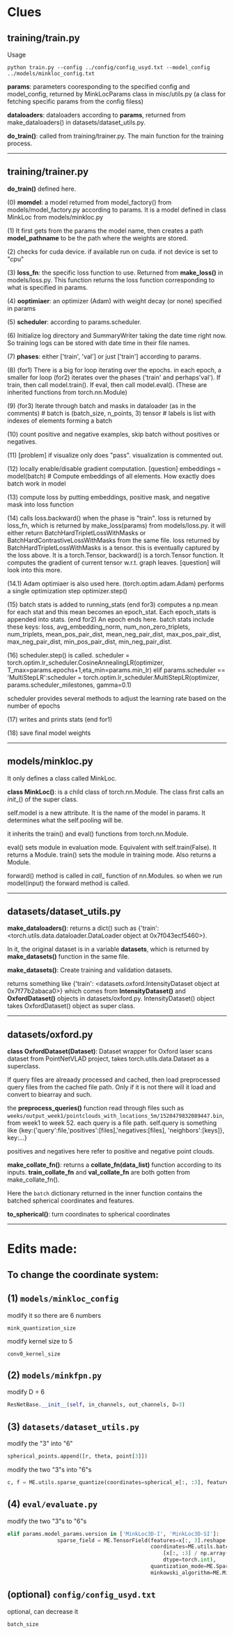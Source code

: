 # Clues

## training/train.py
Usage
```
python train.py --config ../config/config_usyd.txt --model_config ../models/minkloc_config.txt
```

**params**: parameters cooresponding to the specified config and model_config, returned by MinkLocParams class in misc/utils.py (a class for fetching specific params from the config filess)

**dataloaders**: dataloaders according to **params**, returned from make_dataloaders() in datasets/dataset_utils.py.

**do_train()**: called from training/trainer.py. The main function for the training process.

---

## training/trainer.py

**do_train()** defined here. 

(0) **momdel**: a model returned from model_factory() from models/model_factory.py according to params. It is a model defined in class MinkLoc from models/minkloc.py

(1) It first gets from the params the model name, then creates a path **model_pathname** to be the path where the weights are stored. 

(2) checks for cuda device. if available run on cuda. if not device is set to "cpu"

(3) **loss_fn**: the specific loss function to use. Returned from **make_loss()** in models/loss.py. This function returns the loss function corresponding to what is specified in params.

(4) **ooptimiaer**: an optimizer (Adam) with weight decay (or none) specified in params

(5) **scheduler**: according to params.scheduler.

(6) Initialize log directory and SummaryWriter taking the date time right now. So training logs can be stored with date time in their file names.

(7) **phases**: either ['train', 'val'] or just ['train'] according to params.

(8) (for1) There is a big for loop iterating over the epochs. in each epoch, a smaller for loop (for2) iterates over the phases ('train' and perhaps'val'). If train, then call model.train(). If eval, then call model.eval(). (These are inherited functions from torch.nn.Module)

(9) (for3) Iterate through batch and masks in dataloader (as in the comments) # batch is (batch_size, n_points, 3) tensor # labels is list with indexes of elements forming a batch

(10) count positive and negative examples, skip batch without positives or negatives.

(11) [problem] if visualize only does "pass". visualization is commented out.

(12) locally enable/disable gradient computation. [question] embeddings = model(batch) # Compute embeddings of all elements. How exactly does batch work in model

(13) compute loss by putting embeddings, positive mask, and negative mask into loss function

(14) calls loss.backward() when the phase is "train". loss is returned by loss_fn, which is returned by make_loss(params) from models/loss.py. it will either return BatchHardTripletLossWithMasks or BatchHardContrastiveLossWithMasks from the same file. loss returned by BatchHardTripletLossWithMasks is a tensor. this is eventually captured by the loss above. It is a torch.Tensor, backward() is a torch.Tensor function. It computes the gradient of current tensor w.r.t. graph leaves. [question] will look into this more.

(14.1) Adam optimiaer is also used here. (torch.optim.adam.Adam) performs a single optimization step optimizer.step()

(15) batch stats is added to running_stats (end for3) computes a np.mean for each stat and this mean becomes an epoch_stat. Each epoch_stats is appended into stats. (end for2) An epoch ends here. batch stats include these keys: loss, avg_embedding_norm, num_non_zero_triplets, num_triplets, mean_pos_pair_dist, mean_neg_pair_dist, max_pos_pair_dist, max_neg_pair_dist, min_pos_pair_dist, min_neg_pair_dist.

(16) scheduler.step() is called. scheduler = torch.optim.lr_scheduler.CosineAnnealingLR(optimizer, T_max=params.epochs+1,eta_min=params.min_lr)
elif params.scheduler == 'MultiStepLR':scheduler = torch.optim.lr_scheduler.MultiStepLR(optimizer, params.scheduler_milestones, gamma=0.1)

scheduler provides several methods to adjust the learning rate based on the number of epochs

(17) writes and prints stats (end for1)

(18) save final model weights









---

## models/minkloc.py

It only defines a class called MinkLoc.

**class MinkLoc()**: is a child class of torch.nn.Module. The class first calls an _init__() of the super class.

self.model is a new attribute. It is the name of the model in params. It determines what the self.pooling will be. 

it inherits the train() and eval() functions from torch.nn.Module.

eval() sets module in evaluation mode. Equivalent with self.train(False). It returns a Module. train() sets the module in training mode. Also returns a Module.

forward() method is called in _call__ function of nn.Modules. so when we run model(input) the forward method is called.

---

## datasets/dataset_utils.py

**make_dataloaders()**: returns a dict() such as {'train': <torch.utils.data.dataloader.DataLoader object at 0x7f043ecf5460>}.

In it, the original dataset is in a variable **datasets**, which is returned by **make_datasets()** function in the same file. 

**make_datasets()**: Create training and validation datasets.

returns something like {'train': <datasets.oxford.IntensityDataset object at 0x7f77b2abaca0>} which comes from **IntensityDataset()** and **OxfordDataset()** objects in datasets/oxford.py. IntensityDataset() object takes OxfordDataset() object as super class. 

---

## datasets/oxford.py

**class OxfordDataset(Dataset)**: Dataset wrapper for Oxford laser scans dataset from PointNetVLAD project, takes torch.utils.data.Dataset as a superclass. 

If query files are alreaady processed and cached, then load preprocessed query files from the cached file path. Only if it is not there will it load and convert to biearray and such.

the **preprocess_queries()** function read through files such as `weeks/output_week1/pointclouds_with_locations_5m/1520479832089447.bin`, from week1 to week 52. each query is a file path. self.query is something like {key:{'query':file,'positives':[files],'negatives:[files], 'neighbors':[keys]}, key:...}

positives and negatives here refer to positive and negative point clouds. 

**make_collate_fn()**: returns a **collate_fn(data_list)** function according to its inputs. **train_collate_fn** and **val_collate_fn** are both gotten from make_collate_fn(). 

Here the `batch` dictionary returned in the inner function contains the batched spherical coordinates and features. 

**to_spherical()**: turn coordinates to spherical coordinates

---

# Edits made:

## To change the coordinate system:

## (1) `models/minkloc_config` 
modify it so there are 6 numbers
```
mink_quantization_size
```
modify kernel size to 5
```
conv0_kernel_size
```

## (2) `models/minkfpn.py` 
modify D = 6
```python
ResNetBase.__init__(self, in_channels, out_channels, D=3)
```

## (3) `datasets/dataset_utils.py` 

modify the "3" into "6"

```python
spherical_points.append([r, theta, point[3]])
```
modify the two "3"s into "6"s
```python
c, f = ME.utils.sparse_quantize(coordinates=spherical_e[:, :3], features=spherical_e[:, 3].reshape([-1, 1]),quantization_size=mink_quantization_size)  
```

## (4) `eval/evaluate.py`

modify the two "3"s to "6"s

```python
elif params.model_params.version in ['MinkLoc3D-I', 'MinkLoc3D-SI']:
                sparse_field = ME.TensorField(features=x[:, 3].reshape([-1, 1]),
                                              coordinates=ME.utils.batched_coordinates(
                                                  [x[:, :3] / np.array(params.model_params.mink_quantization_size)],
                                                  dtype=torch.int),
                                              quantization_mode=ME.SparseTensorQuantizationMode.UNWEIGHTED_AVERAGE,
                                              minkowski_algorithm=ME.MinkowskiAlgorithm.SPEED_OPTIMIZED).sparse() 
```

## (optional) `config/config_usyd.txt`

optional, can decrease it

```
batch_size 
```


